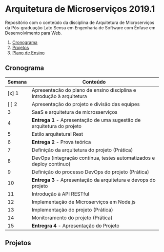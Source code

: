 # Arquitetura de Microserviços 2019.1

Repositório com o conteúdo da disciplina de Arquitetura de Microserviços da Pós-graduação Lato Sensu em Engenharia de Software com Ênfase em Desenvolvimento para Web.

  1. [Cronograma](#cronograma)
  1. [Projetos](#projetos)
  1. [Plano de Ensino](https://github.com/prof-jesiel-viana/microservicos-2019-1/blob/master/Plano%20de%20ensino.pdf)


  ## Cronograma

| Semana | Conteúdo |
| ------ | ------ |
| [x] 1 | Apresentacão do plano de ensino disciplina e Introdução à arquitetura |
| [ ] 2 | Apresentação do projeto e divisão das equipes |
| 3 | SaaS e arquitetura de microsserviços |
| 4 | **Entrega 1** - Apresentação de uma sugestão de arquitetura do projeto  |
| 5 | Estilo arquitetural Rest |
| 6 | **Entrega 2** - Prova teórica |
| 7 | Definição da arquitetura do projeto (Prática) |
| 8 | DevOps (integração contínua, testes automatizados e deploy contínuo) |
| 9 | Definição do processo DevOps do projeto (Prática) |
| 10 |  **Entrega 3** - Apresentação da arquitetura e devops do projeto  |
| 11 | Introdução à API RESTful |
| 12 | Implementação de Microserviços em Node.js |
| 13 |  Implementação do projeto  (Prática) |
| 14 |  Monitoramento do projeto   (Prática) |
| 15 |  **Entregra 4** - Apresentação do Projeto |


  ## Projetos

